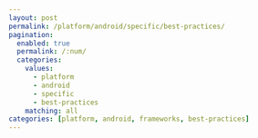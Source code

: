```yaml
---
layout: post
permalink: /platform/android/specific/best-practices/
pagination: 
  enabled: true
  permalink: /:num/
  categories:
    values:
      - platform
      - android
      - specific
      - best-practices
    matching: all
categories: [platform, android, frameworks, best-practices]
---
```


